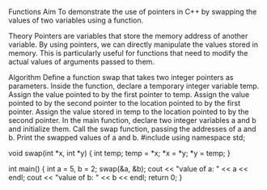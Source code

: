 Functions
Aim
To demonstrate the use of pointers in C++ by swapping the values of two variables using a function.

Theory
Pointers are variables that store the memory address of another variable. By using pointers, we can directly manipulate the values stored in memory. This is particularly useful for functions that need to modify the actual values of arguments passed to them.

Algorithm
Define a function swap that takes two integer pointers as parameters.
Inside the function, declare a temporary integer variable temp.
Assign the value pointed to by the first pointer to temp.
Assign the value pointed to by the second pointer to the location pointed to by the first pointer.
Assign the value stored in temp to the location pointed to by the second pointer.
In the main function, declare two integer variables a and b and initialize them.
Call the swap function, passing the addresses of a and b.
Print the swapped values of a and b.
#include <iostream>
using namespace std;

void swap(int *x, int *y) {
    int temp;
    temp = *x;
    *x = *y;
    *y = temp;
}

int main() {
    int a = 5, b = 2;
    swap(&a, &b);
    cout << "value of a: " << a << endl;
    cout << "value of b: " << b << endl;
    return 0;
}
